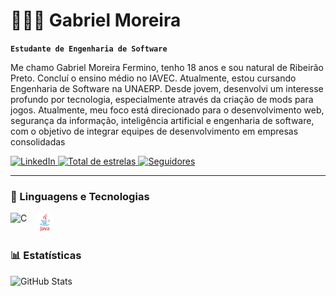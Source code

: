# 👨🏻‍💻 Gabriel Moreira

**`Estudante de Engenharia de Software`**

Me chamo Gabriel Moreira Fermino, tenho 18 anos e sou natural de Ribeirão Preto. Concluí o ensino médio no IAVEC. Atualmente, estou cursando Engenharia de Software na UNAERP. Desde jovem, desenvolvi um interesse profundo por tecnologia, especialmente através da criação de mods para jogos. Atualmente, meu foco está direcionado para o desenvolvimento web, segurança da informação, inteligência artificial e engenharia de software, com o objetivo de integrar equipes de desenvolvimento em empresas consolidadas



<p align="left">
    <a href="https://www.linkedin.com/in/gabrielmoreiradevs/" target="_blank">
        <img 
            alt="LinkedIn" 
            title="Conecte-se comigo no LinkedIn" 
            src="https://img.shields.io/badge/LinkedIn-0077B5?style=for-the-badge&logo=linkedin&logoColor=white" 
        />
    </a>
    <a href="https://github.com/gabrielmoreiradevs?tab=repositories&sort=stargazers">
        <img 
            alt="Total de estrelas" 
            title="Total de estrelas GitHub" 
            src="https://custom-icon-badges.demolab.com/github/stars/gabrielmoreiradevs?color=55960c&style=for-the-badge&labelColor=488207&logo=star&label=estrelas"
        />
    </a>
    <a href="https://github.com/gabrielmoreiradevs?tab=followers">
        <img 
            alt="Seguidores" 
            title="Me siga no GitHub" 
            src="https://custom-icon-badges.demolab.com/github/followers/gabrielmoreiradevs?color=236ad3&labelColor=1155ba&style=for-the-badge&logo=github&label=Seguidores&logoColor=white"
        />
    </a>
</p>

---

### 🤖 Linguagens e Tecnologias

<img 
    align="left" 
    alt="C" 
    title="C" 
    width="30px" 
    style="padding-right: 10px;" 
    src="https://cdn.jsdelivr.net/gh/devicons/devicon@latest/icons/c/c-original.svg" 
/>

<img 
    align="left" 
    alt="Java" 
    title="Java" 
    width="30px" 
    style="padding-right: 10px;" 
    src="https://raw.githubusercontent.com/devicons/devicon/master/icons/java/java-original-wordmark.svg" 
/>



<br/>
<br/>

### 📊 Estatísticas

<p>
  <img 
    align="left" 
    alt="GitHub Stats" 
    height="200" 
    style="padding-right: 10px;" 
    src="https://github-readme-stats.vercel.app/api?username=gabrielmoreiradevs&show_icons=true&theme=tokyonight&include_all_commits=true&locale=pt-br" 
  />
</p>
